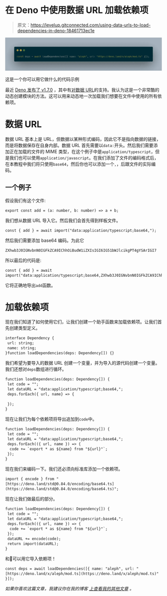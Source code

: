 # 在 Deno 中使用数据 URL 加载依赖项

> 原文：<https://levelup.gitconnected.com/using-data-urls-to-load-dependencies-in-deno-18461713ec1e>

![](img/bd471c7f90bb31d29d8d00f59d4e3c9a.png)

这是一个你可以用它做什么的代码示例

最近 [Deno 发布了 v1.7.0](https://deno.land/posts/v1.7) ，其中有[对数据 URL](https://deno.land/posts/v1.7#support-for-importing-data-urls)的支持。我认为这是一个非常酷的动态创建模块的方法。这可以用来动态地一次加载我们想要在文件中使用的所有依赖项。

# 数据 URL

数据 URL 基本上是 URL，但数据以某种形式编码，因此它不是指向数据的链接，而是将数据保存在自身内部。数据 URL 首先需要以`data:`开头。然后我们需要添加正在加载的文件的 MIME 类型，在这个例子中是`application/typescript`，但是我们也可以使用`application/javascript`。在我们添加了文件的编码格式后，在本教程中我们将只使用`base64`，然后你也可以添加一个`,`，后跟文件的实际编码。

## 一个例子

假设我们有这个文件:

```
export const add = (a: number, b: number) => a + b;
```

我们想从数据 URL 导入它。然后我们会首先得到样板文件。

```
const { add } = await import("data:application/typescript;base64,");
```

然后我们需要添加 base64 编码。为此它

```
ZXhwb3J0IGNvbnN0IGFkZCA9IChhOiBudW1iZXIsIGI6IG51bWJlcikgPT4gYSArIGI7
```

所以最后的代码是:

```
const { add } = await import("data:application/typescript;base64,ZXhwb3J0IGNvbnN0IGFkZCA9IChhOiBudW1iZXIsIGI6IG51bWJlcikgPT4gYSArIGI7");
```

它将正确地导出`add`函数。

# 加载依赖项

现在我们知道了如何使用它们，让我们创建一个助手函数来加载依赖项。让我们首先创建类型定义。

```
interface Dependency {
 url: string;
 name: string;
}function loadDependencies(deps: Dependency[]) {}
```

我们希望为要导入的数据 URL 创建一个变量，并为导入的源代码创建一个变量。我们还想对`deps`数组进行循环。

```
function loadDependencies(deps: Dependency[]) {
 let code = "";
 let dataURL = "data:application/typescript;base64,";
 deps.forEach({ url, name} => {

 });
}
```

现在让我们为每个依赖项将导出追加到`code`中。

```
function loadDependencies(deps: Dependency[]) {
 let code = "";
 let dataURL = "data:application/typescript;base64,";
 deps.forEach(({ url, name }) => {
  code += `export * as ${name} from "${url}"`;
 });
}
```

现在我们来编码一下。我们还必须向标准库添加一个依赖项。

```
import { encode } from "[https://deno.land/std@0.84.0/encoding/base64.ts](https://deno.land/std@0.84.0/encoding/base64.ts)";
```

现在让我们做最后的部分。

```
function loadDependencies(deps: Dependency[]) {
 let code = "";
 let dataURL = "data:application/typescript;base64,";
 deps.forEach(({ url, name }) => {
  code += `export * as ${name} from "${url}"`;
 });
 dataURL += encode(code);
 return import(dataURL);
}
```

和🎉可以用它导入依赖项！

```
const deps = await loadDependencies([{ name: "aleph", url: "[https://deno.land/x/aleph/mod.ts](https://deno.land/x/aleph/mod.ts)" }]);
```

*如果你喜欢这篇文章，我建议你在我的博客* [*上查看我的其他文章*](https://h.shadowtime2000.com) *。*